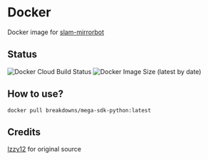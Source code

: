 # Docker
Docker image for [slam-mirrorbot](https://github.com/breakdowns/slam-mirrorbot)

## Status
![Docker Cloud Build Status](https://img.shields.io/docker/cloud/build/breakdowns/mega-sdk-python?style=for-the-badge&label=Docker%20Build&logo=docker)
![Docker Image Size (latest by date)](https://img.shields.io/docker/image-size/breakdowns/mega-sdk-python?style=for-the-badge&label=Docker%20Size&logo=docker)

## How to use?
```
docker pull breakdowns/mega-sdk-python:latest
```

## Credits
[Izzy12](https://github.com/lzzy12/) for original source
